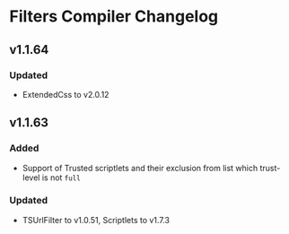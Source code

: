 # Filters Compiler Changelog

## v1.1.64

### Updated

* ExtendedCss to v2.0.12


## v1.1.63

### Added

* Support of Trusted scriptlets and their exclusion from list which trust-level is not `full`

### Updated

* TSUrlFilter to v1.0.51, Scriptlets to v1.7.3
